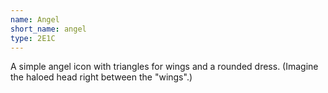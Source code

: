 ```yaml
---
name: Angel
short_name: angel
type: 2E1C
---
```


A simple angel icon with triangles for wings and a rounded dress.  (Imagine the haloed head right between the "wings".)
